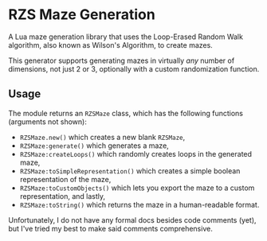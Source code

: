 # RZS Maze Generation

A Lua maze generation library that uses the Loop-Erased Random Walk algorithm,
also known as Wilson's Algorithm, to create mazes.

This generator supports generating mazes in virtually *any* number of dimensions, not just 2 or 3, optionally with a custom randomization function.

## Usage

The module returns an `RZSMaze` class, which has the following functions (arguments not shown):
* `RZSMaze.new()` which creates a new blank `RZSMaze`,
* `RZSMaze:generate()` which generates a maze,
* `RZSMaze:createLoops()` which randomly creates loops in the generated maze,
* `RZSMaze:toSimpleRepresentation()` which creates a simple boolean representation of the maze,
* `RZSMaze:toCustomObjects()` which lets you export the maze to a custom representation, and lastly,
* `RZSMaze:toString()` which returns the maze in a human-readable format.

Unfortunately, I do not have any formal docs besides code comments (yet), but I've tried my best to make said comments comprehensive.